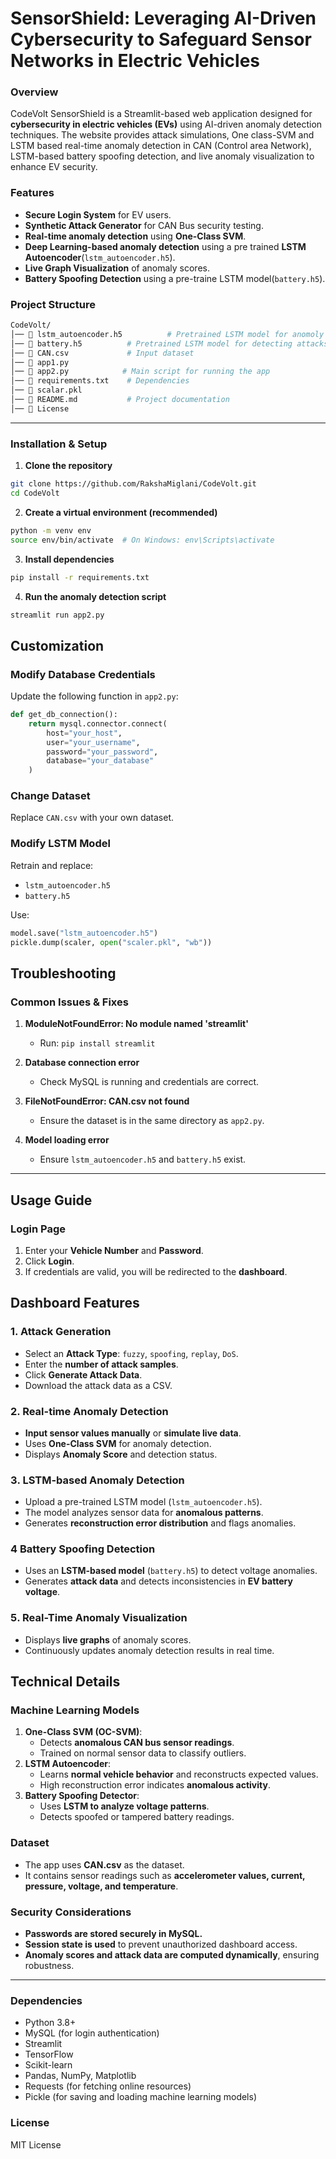 # SensorShield: Leveraging AI-Driven Cybersecurity to Safeguard Sensor Networks in Electric Vehicles

### Overview  
CodeVolt SensorShield is a Streamlit-based web application designed for **cybersecurity in electric vehicles (EVs)** using AI-driven anomaly detection techniques. The website provides attack simulations, One class-SVM and LSTM based real-time anomaly detection in CAN (Control area Network), LSTM-based battery spoofing detection, and live anomaly visualization to enhance EV security. 

### Features  
- **Secure Login System** for EV users.
- **Synthetic Attack Generator** for CAN Bus security testing.
- **Real-time anomaly detection** using **One-Class SVM**.
- **Deep Learning-based anomaly detection** using a pre trained **LSTM Autoencoder**(`lstm_autoencoder.h5`).
- **Live Graph Visualization** of anomaly scores.
- **Battery Spoofing Detection** using a pre-traine LSTM model(`battery.h5`).

### Project Structure  
```bash
CodeVolt/
│── 📄 lstm_autoencoder.h5          # Pretrained LSTM model for anomoly detection
│── 📄 battery.h5          # Pretrained LSTM model for detecting attacks on battery
│── 📄 CAN.csv             # Input dataset            
│── 📄 app1.py            
│── 📄 app2.py            # Main script for running the app
│── 📄 requirements.txt    # Dependencies
│── 📄 scalar.pkl          
│── 📄 README.md           # Project documentation
│── 📄 License
```
---
###  Installation & Setup  
1. **Clone the repository**  
```sh
git clone https://github.com/RakshaMiglani/CodeVolt.git  
cd CodeVolt
```
2. **Create a virtual environment (recommended)**  
```sh
python -m venv env  
source env/bin/activate  # On Windows: env\Scripts\activate
```
3. **Install dependencies**  
```sh
pip install -r requirements.txt
```
4. **Run the anomaly detection script**  
```sh
streamlit run app2.py
```
## **Customization**
### **Modify Database Credentials**
Update the following function in `app2.py`:
```python
def get_db_connection():
    return mysql.connector.connect(
        host="your_host",
        user="your_username",
        password="your_password",
        database="your_database"
    )
```

### **Change Dataset**
Replace `CAN.csv` with your own dataset.

### **Modify LSTM Model**
Retrain and replace:
- `lstm_autoencoder.h5`
- `battery.h5`

Use:
```python
model.save("lstm_autoencoder.h5")
pickle.dump(scaler, open("scaler.pkl", "wb"))
```

## **Troubleshooting**
### **Common Issues & Fixes**
1. **ModuleNotFoundError: No module named 'streamlit'**
   - Run: `pip install streamlit`

2. **Database connection error**
   - Check MySQL is running and credentials are correct.

3. **FileNotFoundError: CAN.csv not found**
   - Ensure the dataset is in the same directory as `app2.py`.

4. **Model loading error**
   - Ensure `lstm_autoencoder.h5` and `battery.h5` exist.

---

## **Usage Guide**
### **Login Page**
1. Enter your **Vehicle Number** and **Password**.
2. Click **Login**.
3. If credentials are valid, you will be redirected to the **dashboard**.

## **Dashboard Features**
### **1. Attack Generation**
- Select an **Attack Type**: `fuzzy`, `spoofing`, `replay`, `DoS`.
- Enter the **number of attack samples**.
- Click **Generate Attack Data**.
- Download the attack data as a CSV.

### **2️. Real-time Anomaly Detection**
- **Input sensor values manually** or **simulate live data**.
- Uses **One-Class SVM** for anomaly detection.
- Displays **Anomaly Score** and detection status.

### **3️. LSTM-based Anomaly Detection**
- Upload a pre-trained LSTM model (`lstm_autoencoder.h5`).
- The model analyzes sensor data for **anomalous patterns**.
- Generates **reconstruction error distribution** and flags anomalies.

### **4️ Battery Spoofing Detection**
- Uses an **LSTM-based model** (`battery.h5`) to detect voltage anomalies.
- Generates **attack data** and detects inconsistencies in **EV battery voltage**.

### **5️. Real-Time Anomaly Visualization**
- Displays **live graphs** of anomaly scores.
- Continuously updates anomaly detection results in real time.


## **Technical Details**
### **Machine Learning Models**
1. **One-Class SVM (OC-SVM)**:
   - Detects **anomalous CAN bus sensor readings**.
   - Trained on normal sensor data to classify outliers.
2. **LSTM Autoencoder**:
   - Learns **normal vehicle behavior** and reconstructs expected values.
   - High reconstruction error indicates **anomalous activity**.
3. **Battery Spoofing Detector**:
   - Uses **LSTM to analyze voltage patterns**.
   - Detects spoofed or tampered battery readings.

### **Dataset**
- The app uses **CAN.csv** as the dataset.
- It contains sensor readings such as **accelerometer values, current, pressure, voltage, and temperature**.

### **Security Considerations**
- **Passwords are stored securely in MySQL.**
- **Session state is used** to prevent unauthorized dashboard access.
- **Anomaly scores and attack data are computed dynamically**, ensuring robustness.

---

### Dependencies  
- Python 3.8+
- MySQL (for login authentication)
- Streamlit
- TensorFlow
- Scikit-learn
- Pandas, NumPy, Matplotlib
- Requests (for fetching online resources)
- Pickle (for saving and loading machine learning models)

### License  
MIT License  

